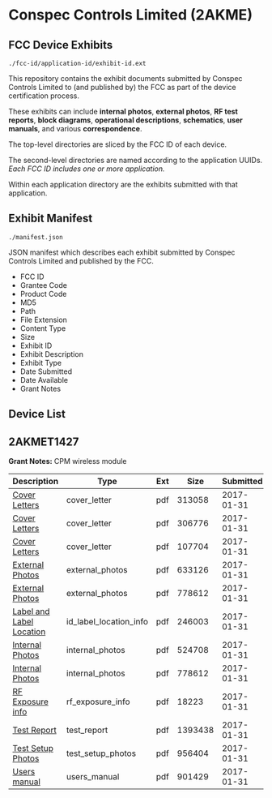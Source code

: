 # Conspec Controls Limited (2AKME)
## FCC Device Exhibits

```
./fcc-id/application-id/exhibit-id.ext
```

This repository contains the exhibit documents submitted by Conspec Controls Limited to (and published by) the FCC as part of the device certification process.

These exhibits can include **internal photos**, **external photos**, **RF test reports**, **block diagrams**, **operational descriptions**, **schematics**, **user manuals**, and various **correspondence**.

The top-level directories are sliced by the FCC ID of each device.

The second-level directories are named according to the application UUIDs. *Each FCC ID includes one or more application.*

Within each application directory are the exhibits submitted with that application. 

## Exhibit Manifest

```
./manifest.json
```

JSON manifest which describes each exhibit submitted by Conspec Controls Limited and published by the FCC.

- FCC ID
- Grantee Code
- Product Code
- MD5
- Path
- File Extension
- Content Type
- Size
- Exhibit ID
- Exhibit Description
- Exhibit Type
- Date Submitted
- Date Available
- Grant Notes

## Device List
## 2AKMET1427
**Grant Notes:** CPM wireless module

| Description | Type | Ext | Size | Submitted | Available |
| ----------- | ---- | --- | ---- | --------- | --------- |
| [Cover Letters](2AKMET1427/37273d237347452ba4e313cd5b91e94b/3273387.pdf) | cover_letter | pdf | 313058 | 2017-01-31 | 2017-01-31 |
| [Cover Letters](2AKMET1427/37273d237347452ba4e313cd5b91e94b/3273388.pdf) | cover_letter | pdf | 306776 | 2017-01-31 | 2017-01-31 |
| [Cover Letters](2AKMET1427/37273d237347452ba4e313cd5b91e94b/3273389.pdf) | cover_letter | pdf | 107704 | 2017-01-31 | 2017-01-31 |
| [External Photos](2AKMET1427/37273d237347452ba4e313cd5b91e94b/3273390.pdf) | external_photos | pdf | 633126 | 2017-01-31 | 2017-01-31 |
| [External Photos](2AKMET1427/37273d237347452ba4e313cd5b91e94b/3273391.pdf) | external_photos | pdf | 778612 | 2017-01-31 | 2017-01-31 |
| [Label and Label Location](2AKMET1427/37273d237347452ba4e313cd5b91e94b/3273394.pdf) | id_label_location_info | pdf | 246003 | 2017-01-31 | 2017-01-31 |
| [Internal Photos](2AKMET1427/37273d237347452ba4e313cd5b91e94b/3273392.pdf) | internal_photos | pdf | 524708 | 2017-01-31 | 2017-01-31 |
| [Internal Photos](2AKMET1427/37273d237347452ba4e313cd5b91e94b/3273391.pdf) | internal_photos | pdf | 778612 | 2017-01-31 | 2017-01-31 |
| [RF Exposure info](2AKMET1427/37273d237347452ba4e313cd5b91e94b/3273397.pdf) | rf_exposure_info | pdf | 18223 | 2017-01-31 | 2017-01-31 |
| [Test Report](2AKMET1427/37273d237347452ba4e313cd5b91e94b/3273399.pdf) | test_report | pdf | 1393438 | 2017-01-31 | 2017-01-31 |
| [Test Setup Photos](2AKMET1427/37273d237347452ba4e313cd5b91e94b/3273400.pdf) | test_setup_photos | pdf | 956404 | 2017-01-31 | 2017-01-31 |
| [Users manual](2AKMET1427/37273d237347452ba4e313cd5b91e94b/3273613.pdf) | users_manual | pdf | 901429 | 2017-01-31 | 2017-01-31 |
